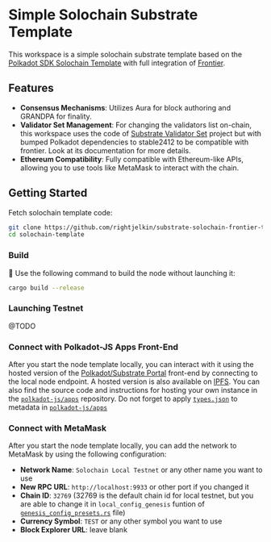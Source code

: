 # Simple Solochain Substrate Template

This workspace is a simple solochain substrate template based on the [Polkadot SDK Solochain Template](https://github.com/paritytech/polkadot-sdk-solochain-template) with full integration of [Frontier](https://github.com/polkadot-evm/frontier).

## Features

- **Consensus Mechanisms**: Utilizes Aura for block authoring and GRANDPA for finality.
- **Validator Set Management**: For changing the validators list on-chain, this workspace uses the code of [Substrate Validator Set](https://github.com/web3gautam/substrate-validator-set) project but with bumped Polkadot dependencies to stable2412 to be compatible with frontier. Look at its documentation for more details.
- **Ethereum Compatibility**: Fully compatible with Ethereum-like APIs, allowing you to use tools like MetaMask to interact with the chain.

## Getting Started

Fetch solochain template code:

```sh
git clone https://github.com/rightjelkin/substrate-solochain-frontier-template.git solochain-template
cd solochain-template
```

### Build

🔨 Use the following command to build the node without launching it:

```sh
cargo build --release
```

### Launching Testnet

@TODO

### Connect with Polkadot-JS Apps Front-End

After you start the node template locally, you can interact with it using the hosted version of the [Polkadot/Substrate Portal](https://polkadot.js.org/apps/#/explorer?rpc=ws://localhost:9944) front-end by connecting to the local node endpoint. A hosted version is also available on [IPFS](https://dotapps.io/). You can also find the source code and instructions for hosting your own instance in the [`polkadot-js/apps`](https://github.com/polkadot-js/apps) repository. Do not forget to apply [`types.json`](./types.json) to metadata in [`polkadot-js/apps`](https://dotapps.io/)

### Connect with MetaMask

After you start the node template locally, you can add the network to MetaMask by using the following configuration:

- **Network Name**: `Solochain Local Testnet` or any other name you want to use
- **New RPC URL**: `http://localhost:9933` or other port if you changed it
- **Chain ID**: `32769` (32769 is the default chain id for local testnet, but you are able to change it in `local_config_genesis` funtion of [`genesis_config_presets.rs`](./runtime/src/genesis_config_presets.rs) file)
- **Currency Symbol**: `TEST` or any other symbol you want to use
- **Block Explorer URL**: leave blank
